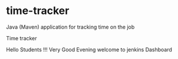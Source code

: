 # time-tracker
Java (Maven) application for tracking time on the job

Time tracker

Hello Students !!! Very Good Evening welcome to jenkins Dashboard
